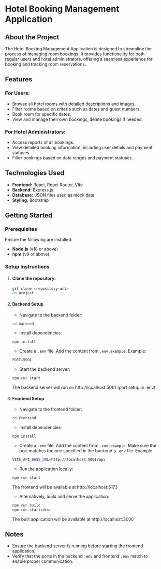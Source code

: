 # Hotel Booking Management Application

## About the Project

The Hotel Booking Management Application is designed to streamline the process of managing room bookings. It provides functionality for both regular users and hotel administrators, offering a seamless experience for booking and tracking room reservations.

## Features

### For Users:

- Browse all hotel rooms with detailed descriptions and images.
- Filter rooms based on criteria such as dates and guest numbers.
- Book room for specific dates.
- View and manage their own bookings, delete bookings if needed.

### For Hotel Administrators:

- Access reports of all bookings.
- View detailed booking information, including user details and payment statuses.
- Filter bookings based on date ranges and payment statuses.

## Technologies Used

- **Frontend:** React, React Router, Vite
- **Backend:** Express.js
- **Database:** JSON files used as mock data
- **Styling:** Bootstrap

## Getting Started

### Prerequisites

Ensure the following are installed:

- **Node.js** (v18 or above)
- **npm** (v9 or above)

### Setup Instructions

1. #### Clone the repository:

   ```bash
   git clone <repository-url>
   cd project
   ```

2. #### Backend Setup

   - Navigate to the backend folder:

   ```bash
   cd backend
   ```

   - Install dependencies:

   ```bash
   npm install
   ```

   - Create a `.env` file. Add the content from `.env.example`. Example:

   ```bash
   PORT=5001
   ```

   - Start the backend server:

   ```bash
   npm run start
   ```

   The backend server will run on http://localhost:5001 (port setup in .env)

3. #### Frontend Setup

   - Navigate to the frontend folder:

   ```bash
   cd frontend
   ```

   - Install dependencies:

   ```bash
   npm install
   ```

   - Create a `.env` file. Add the content from `.env.example`. Make sure the port matches the one specified in the backend's `.env` file. Example:

   ```bash
   VITE_API_BASE_URL=http://localhost:5001/api
   ```

   - Run the application locally:

   ```bash
   npm run start
   ```

   The frontend will be available at http://localhost:5173

   - Alternatively, build and serve the application:

   ```bash
   npm run build
   npm run start:dist
   ```

   The built application will be available at http://localhost:3000

## Notes

- Ensure the backend server is running before starting the frontend application.
- Verify that the ports in the backend `.env` and frontend `.env` match to enable proper communication.